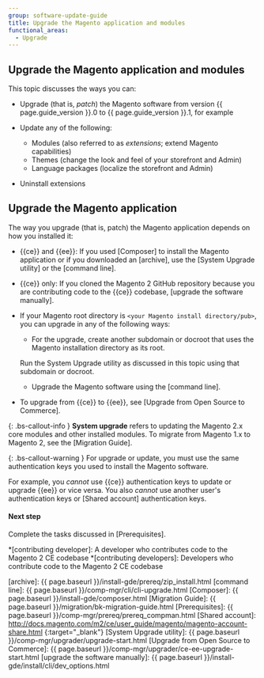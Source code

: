 ```yaml
---
group: software-update-guide
title: Upgrade the Magento application and modules
functional_areas:
  - Upgrade
---
```


<!-- Topic variables
{% capture ce %}{{site.data.var.ce}}{% endcapture %}
{% capture ee %}{{site.data.var.ee}}{% endcapture %}
-->

## Upgrade the Magento application and modules

This topic discusses the ways you can:

* Upgrade (that is, *patch*) the Magento software from version {{ page.guide_version }}.0 to {{ page.guide_version }}.1, for example
* Update any of the following:

   * Modules (also referred to as *extensions*; extend Magento capabilities)
   * Themes (change the look and feel of your storefront and Admin)
   * Language packages (localize the storefront and Admin)

* Uninstall extensions

## Upgrade the Magento application

The way you upgrade (that is, patch) the Magento application depends on how you installed it:

* {{ce}} and {{ee}}: If you used [Composer] to install the Magento application or if you downloaded an [archive], use the [System Upgrade utility] or the [command line].
* {{ce}} only: If you cloned the Magento 2 GitHub repository because you are contributing code to the {{ce}} codebase, [upgrade the software manually].
* If your Magento root directory is `<your Magento install directory/pub>`, you can upgrade in any of the following ways:
   * For the upgrade, create another subdomain or docroot that uses the Magento installation directory as its root.

   Run the System Upgrade utility as discussed in this topic using that subdomain or docroot.

   * Upgrade the Magento software using the [command line].

* To upgrade from {{ce}} to {{ee}}, see [Upgrade from Open Source to Commerce].

{: .bs-callout-info }
__System upgrade__ refers to updating the Magento 2.x core modules and other installed modules.
To migrate from Magento 1.x to Magento 2, see the [Migration Guide].

{: .bs-callout-warning }
For upgrade or update, you must use the same authentication keys you used to install the Magento software.

For example, you *cannot* use {{ce}} authentication keys to update or upgrade {{ee}} or vice versa.
You also *cannot* use another user's authentication keys or [Shared account] authentication keys.

#### Next step

Complete the tasks discussed in [Prerequisites].

<!-- ABBREVIATIONS -->

*[contributing developer]: A developer who contributes code to the Magento 2 CE codebase
*[contributing developers]: Developers who contribute code to the Magento 2 CE codebase

[archive]: {{ page.baseurl }}/install-gde/prereq/zip_install.html
[command line]: {{ page.baseurl }}/comp-mgr/cli/cli-upgrade.html
[Composer]: {{ page.baseurl }}/install-gde/composer.html
[Migration Guide]: {{ page.baseurl }}/migration/bk-migration-guide.html
[Prerequisites]: {{ page.baseurl }}/comp-mgr/prereq/prereq_compman.html
[Shared account]: http://docs.magento.com/m2/ce/user_guide/magento/magento-account-share.html
{:target="_blank"}
[System Upgrade utility]: {{ page.baseurl }}/comp-mgr/upgrader/upgrade-start.html
[Upgrade from Open Source to Commerce]: {{ page.baseurl }}/comp-mgr/upgrader/ce-ee-upgrade-start.html
[upgrade the software manually]: {{ page.baseurl }}/install-gde/install/cli/dev_options.html
